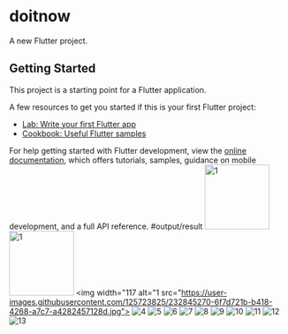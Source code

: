# doitnow

A new Flutter project.

## Getting Started

This project is a starting point for a Flutter application.

A few resources to get you started if this is your first Flutter project:

- [Lab: Write your first Flutter app](https://docs.flutter.dev/get-started/codelab)
- [Cookbook: Useful Flutter samples](https://docs.flutter.dev/cookbook)

For help getting started with Flutter development, view the
[online documentation](https://docs.flutter.dev/), which offers tutorials,
samples, guidance on mobile development, and a full API reference.
#output/result
<img width="117" alt="1" src="https://user-images.githubusercontent.com/125723825/232845210-6f6ca6a0-735c-4278-bc8e-a0a7bdc11cc2.jpg">
<img width="117" alt="1" src="https://user-images.githubusercontent.com/125723825/232845235-e3c17ab0-d95d-4b67-b73b-fee5da2233bc.jpg">
<img width="117 alt="1 src="https://user-images.githubusercontent.com/125723825/232845270-6f7d721b-b418-4268-a7c7-a4282457128d.jpg">
![4](https://user-images.githubusercontent.com/125723825/232845294-183193ed-01fa-4b06-a583-72bea897d9b3.jpg)
![5](https://user-images.githubusercontent.com/125723825/232845314-91cf4cf1-575f-4d42-8590-49c2f5c25d2a.jpg)
![6](https://user-images.githubusercontent.com/125723825/232845387-6a42319a-d566-4b11-9851-3d78718b35e6.jpg)
![7](https://user-images.githubusercontent.com/125723825/232845413-a5def7e1-943d-4f79-afe8-fb27d2b981e5.jpg)
![8](https://user-images.githubusercontent.com/125723825/232845441-b47badc5-d0bf-410b-b262-694377c090e7.jpg)
![9](https://user-images.githubusercontent.com/125723825/232845460-ca98e878-987c-49e6-8a05-aace1853306b.jpg)
![10](https://user-images.githubusercontent.com/125723825/232845482-f04d647f-c88f-420e-ac63-12160ee29f4e.jpg)
![11](https://user-images.githubusercontent.com/125723825/232845500-1f473068-cfa5-4eb6-bb8b-08470f250765.jpg)
![12](https://user-images.githubusercontent.com/125723825/232845540-f8e45935-1b82-4523-a3a5-42844c4c2ed1.jpg)
![13](https://user-images.githubusercontent.com/125723825/232845563-84181ab7-2e5f-4b77-8806-2fdc3296a1c7.jpg)
